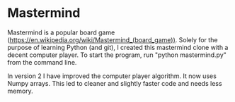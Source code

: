 # Mastermind
Mastermind is a popular board game (https://en.wikipedia.org/wiki/Mastermind_(board_game)). Solely for the purpose of learning Python (and git), I created this mastermind clone with a decent computer player. 
To start the program, run "python mastermind.py" from the command line.

In version 2 I have improved the computer player algorithm. It now uses Numpy arrays. This led to cleaner and slightly faster code and needs less memory.
